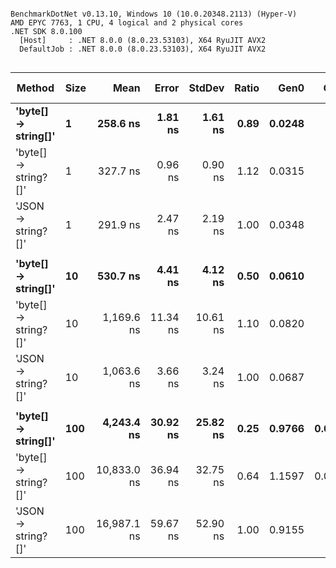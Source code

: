 ```

BenchmarkDotNet v0.13.10, Windows 10 (10.0.20348.2113) (Hyper-V)
AMD EPYC 7763, 1 CPU, 4 logical and 2 physical cores
.NET SDK 8.0.100
  [Host]     : .NET 8.0.0 (8.0.23.53103), X64 RyuJIT AVX2
  DefaultJob : .NET 8.0.0 (8.0.23.53103), X64 RyuJIT AVX2


```
| Method               | Size | Mean        | Error    | StdDev   | Ratio | Gen0   | Gen1   | Allocated | Alloc Ratio |
|--------------------- |----- |------------:|---------:|---------:|------:|-------:|-------:|----------:|------------:|
| **&#39;byte[] → string[]&#39;**  | **1**    |    **258.6 ns** |  **1.81 ns** |  **1.61 ns** |  **0.89** | **0.0248** |      **-** |     **416 B** |        **0.71** |
| &#39;byte[] → string?[]&#39; | 1    |    327.7 ns |  0.96 ns |  0.90 ns |  1.12 | 0.0315 |      - |     528 B |        0.90 |
| &#39;JSON → string?[]&#39;   | 1    |    291.9 ns |  2.47 ns |  2.19 ns |  1.00 | 0.0348 |      - |     584 B |        1.00 |
|                      |      |             |          |          |       |        |        |           |             |
| **&#39;byte[] → string[]&#39;**  | **10**   |    **530.7 ns** |  **4.41 ns** |  **4.12 ns** |  **0.50** | **0.0610** |      **-** |    **1024 B** |        **0.88** |
| &#39;byte[] → string?[]&#39; | 10   |  1,169.6 ns | 11.34 ns | 10.61 ns |  1.10 | 0.0820 |      - |    1384 B |        1.18 |
| &#39;JSON → string?[]&#39;   | 10   |  1,063.6 ns |  3.66 ns |  3.24 ns |  1.00 | 0.0687 |      - |    1168 B |        1.00 |
|                      |      |             |          |          |       |        |        |           |             |
| **&#39;byte[] → string[]&#39;**  | **100**  |  **4,243.4 ns** | **30.92 ns** | **25.82 ns** |  **0.25** | **0.9766** | **0.0229** |   **16392 B** |        **1.05** |
| &#39;byte[] → string?[]&#39; | 100  | 10,833.0 ns | 36.94 ns | 32.75 ns |  0.64 | 1.1597 | 0.0610 |   19448 B |        1.24 |
| &#39;JSON → string?[]&#39;   | 100  | 16,987.1 ns | 59.67 ns | 52.90 ns |  1.00 | 0.9155 |      - |   15632 B |        1.00 |
